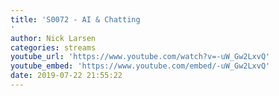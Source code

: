 ```yaml
---
title: 'S0072 - AI & Chatting
'
author: Nick Larsen
categories: streams
youtube_url: 'https://www.youtube.com/watch?v=-uW_Gw2LxvQ'
youtube_embed: 'https://www.youtube.com/embed/-uW_Gw2LxvQ'
date: 2019-07-22 21:55:22
---
```



